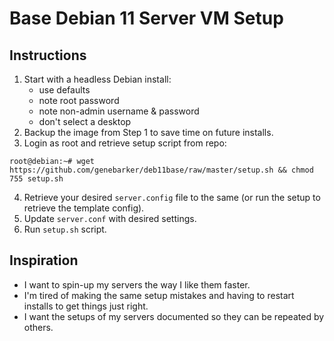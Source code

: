 # Base Debian 11 Server VM Setup

## Instructions

1. Start with a headless Debian install:
    - use defaults
    - note root password
    - note non-admin username & password
    - don't select a desktop
2. Backup the image from Step 1 to save time on future installs.
3. Login as root and retrieve setup script from repo:
```console
root@debian:~# wget https://github.com/genebarker/deb11base/raw/master/setup.sh && chmod 755 setup.sh
```
4. Retrieve your desired `server.config` file to the same
    (or run the setup to retrieve the template config).
5. Update `server.conf` with desired settings.
6. Run `setup.sh` script.

## Inspiration

- I want to spin-up my servers the way I like them faster.
- I'm tired of making the same setup mistakes and having to
  restart installs to get things just right.
- I want the setups of my servers documented so they can be
  repeated by others.

